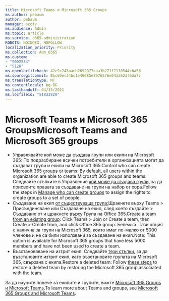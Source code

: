 ```yaml
---
title: Microsoft Teams и Microsoft 365 Groups
ms.author: pebaum
author: pebaum
manager: scotv
ms.audience: Admin
ms.topic: article
ms.service: o365-administration
ROBOTS: NOINDEX, NOFOLLOW
localization_priority: Priority
ms.collection: Adm_O365
ms.custom:
- "9002534"
- "5126"
ms.openlocfilehash: 42c9c243aaeb2692977caa3b271f7110544c0a56
ms.sourcegitcommit: 8bc60ec34bc1e40685e3976576e04a2623f63a7c
ms.translationtype: MT
ms.contentlocale: bg-BG
ms.lasthandoff: 04/15/2021
ms.locfileid: "51833820"
---
```

# <a name="microsoft-teams-and-microsoft-365-groups"></a><span data-ttu-id="fdea1-102">Microsoft Teams и Microsoft 365 Groups</span><span class="sxs-lookup"><span data-stu-id="fdea1-102">Microsoft Teams and Microsoft 365 groups</span></span>

- <span data-ttu-id="fdea1-103">Управлявайте кой може да създава групи или екипи на Microsoft 365: По подразбиране всички потребители в организацията могат да създават групи и екипи на Microsoft 365.</span><span class="sxs-lookup"><span data-stu-id="fdea1-103">Control who can create Microsoft 365 groups or teams: By default, all users within the organization are able to create Microsoft 365 groups and teams.</span></span> <span data-ttu-id="fdea1-104">Следвайте стъпките в Управление [кой може да създава групи,](https://support.office.com/article/4c46c8cb-17d0-44b5-9776-005fced8e618) за да присвоите правата за създаване на групи на набор от хора.</span><span class="sxs-lookup"><span data-stu-id="fdea1-104">Follow the steps in [Manage who can create groups](https://support.office.com/article/4c46c8cb-17d0-44b5-9776-005fced8e618) to assign the rights to create groups to a set of people.</span></span>
- <span data-ttu-id="fdea1-105">Създаване на екип  [от съществуваща група:](https://support.microsoft.com/office/24ec428e-40d7-4a1a-ab87-29be7d145865)Щракнете върху Teams > Присъединяване или Създаване на екип, след което създайте > Създаване от и щракнете върху Група на Office 365.</span><span class="sxs-lookup"><span data-stu-id="fdea1-105">Create a team  [from an existing group](https://support.microsoft.com/office/24ec428e-40d7-4a1a-ab87-29be7d145865): Click Teams > Join or Create a team, then Create > Create from, and click Office 365 group.</span></span> <span data-ttu-id="fdea1-106">Бележка: Тази опция е налична за групи на Microsoft 365, които имат по-малко от 5000 членове и не са били използвани за създаване на екип.</span><span class="sxs-lookup"><span data-stu-id="fdea1-106">Note: This option is available for Microsoft 365 groups that have less 5000 members and have not been used to create a team.</span></span>
- <span data-ttu-id="fdea1-107">Възстановяване на изтрит екип: Следвайте [тези стъпки,](https://docs.microsoft.com/microsoftteams/archive-or-delete-a-team#restore-a-deleted-team) за да възстановите изтрит екип, като възстановите групата на Microsoft 365, свързана с екипа.</span><span class="sxs-lookup"><span data-stu-id="fdea1-107">Restore a deleted team: Follow [these steps](https://docs.microsoft.com/microsoftteams/archive-or-delete-a-team#restore-a-deleted-team) to restore a deleted team by restoring the Microsoft 365 group associated with the team.</span></span>

<span data-ttu-id="fdea1-108">За да научите повече за екипите и групите, вижте [Microsoft 365 Groups и Microsoft Teams](https://docs.microsoft.com/microsoftteams/office-365-groups).</span><span class="sxs-lookup"><span data-stu-id="fdea1-108">To learn more about Teams and groups, see [Microsoft 365 Groups and Microsoft Teams](https://docs.microsoft.com/microsoftteams/office-365-groups).</span></span>
